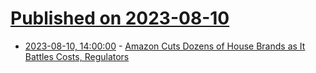 # [Published on 2023-08-10](index.md)

* [2023-08-10, 14:00:00](https://slashdot.org/story/23/08/10/1348254/amazon-cuts-dozens-of-house-brands-as-it-battles-costs-regulators?utm_source=rss1.0mainlinkanon&utm_medium=feed) - [Amazon Cuts Dozens of House Brands as It Battles Costs, Regulators](https://slashdot.org/story/23/08/10/1348254/amazon-cuts-dozens-of-house-brands-as-it-battles-costs-regulators?utm_source=rss1.0mainlinkanon&utm_medium=feed)
